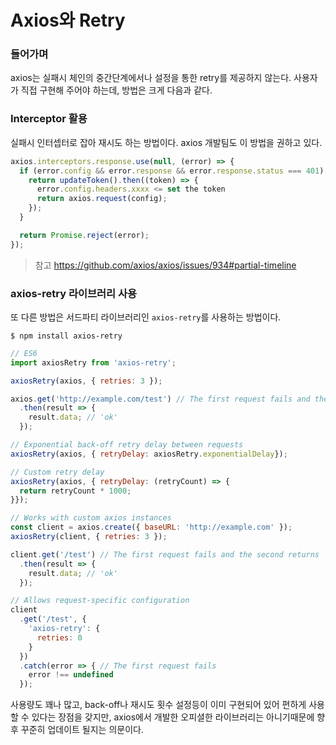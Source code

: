 # Axios와 Retry

### 들어가며
axios는 실패시 체인의 중간단계에서나 설정을 통한 retry를 제공하지 않는다. 사용자가 직접 구현해 주어야 하는데, 방법은 크게 다음과 같다.

### Interceptor 활용
실패시 인터셉터로 잡아 재시도 하는 방법이다. axios 개발팀도 이 방법을 권하고 있다.

```javascript
axios.interceptors.response.use(null, (error) => {
  if (error.config && error.response && error.response.status === 401) {
    return updateToken().then((token) => {
      error.config.headers.xxxx <= set the token
      return axios.request(config);
    });
  }

  return Promise.reject(error);
});
```

> 참고 https://github.com/axios/axios/issues/934#partial-timeline

### axios-retry 라이브러리 사용
또 다른 방법은 서드파티 라이브러리인 `axios-retry`를 사용하는 방법이다.

```shell
$ npm install axios-retry
```

```javascript
// ES6
import axiosRetry from 'axios-retry';

axiosRetry(axios, { retries: 3 });

axios.get('http://example.com/test') // The first request fails and the second returns 'ok'
  .then(result => {
    result.data; // 'ok'
  });

// Exponential back-off retry delay between requests
axiosRetry(axios, { retryDelay: axiosRetry.exponentialDelay});

// Custom retry delay
axiosRetry(axios, { retryDelay: (retryCount) => {
  return retryCount * 1000;
}});

// Works with custom axios instances
const client = axios.create({ baseURL: 'http://example.com' });
axiosRetry(client, { retries: 3 });

client.get('/test') // The first request fails and the second returns 'ok'
  .then(result => {
    result.data; // 'ok'
  });

// Allows request-specific configuration
client
  .get('/test', {
    'axios-retry': {
      retries: 0
    }
  })
  .catch(error => { // The first request fails
    error !== undefined
  });
```

사용량도 꽤나 많고, back-off나 재시도 횟수 설정등이 이미 구현되어 있어 편하게 사용할 수 있다는 장점을 갖지만, axios에서 개발한 오피셜한 라이브러리는 아니기때문에 향후 꾸준히 업데이트 될지는 의문이다.
